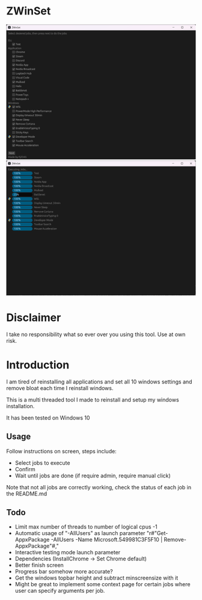 # ZWinSet
![alt text](showcase/job_select.png)
![alt text](showcase/executing_jobs.png)

# Disclaimer
I take no responsibility what so ever over you using this tool. Use at own risk.

# Introduction
I am tired of reinstalling all applications and set all 10 windows settings and remove bloat each time I reinstall windows.

This is a multi threaded tool I made to reinstall and setup my windows installation.

It has been tested on Windows 10

## Usage
Follow instructions on screen, steps include:
* Select jobs to execute
* Confirm
* Wait until jobs are done (if require admin, require manual click)

Note that not all jobs are correctly working, check the status of each job in the README.md

## Todo
* Limit max number of threads to number of logical cpus -1
* Automatic usage of "-AllUsers" as launch parameter "r#"Get-AppxPackage -AllUsers -Name Microsoft.549981C3F5F10 | Remove-AppxPackage"#,"
* Interactive testing mode launch parameter
* Dependencies (InstallChrome -> Set Chrome default)
* Better finish screen
* Progress bar somehow more accurate?
* Get the windows topbar height and subtract minscreensize with it
* Might be great to implement some context page for certain jobs where user can specify arguments per job.